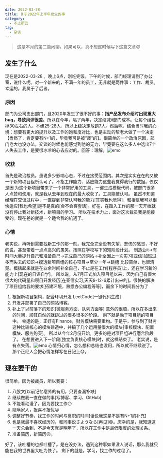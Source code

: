 ```yaml
---
date: 2022-03-28 
title: 关于2022年上半年发生的事
category: 
  - 不止所云
tag:
  - 杂谈
---
```

> 这是本月的第二篇闲聊，如果可以，真不想这时候写下这篇文章:fearful:

## 发生了什么
现在是2022-03-28 ，晚上6点，刚吃完饭。下午的时候，部门经理请到了办公室，说什么呢。对一个新来的，不满一年的员工，无非就是两件事：工作、裁员。
幸运的，我属于了后者。
### 原因
 部门为公司支出部门，且2020年发生了很不好的事：**指产品发布介绍时出现重大bug，导致风评很差**。所以在今年，隔了两年，决定缩减it部门成本。让每个组裁掉30左右的人。本组25-28人，所以上级决定放跑7人。然后呢，结合当时我的心境：想要有更大的提升以及工作的饱和度对比，也是主动的帮老大做了一个决定【当然了，肯定要有N+1的，毕竟我可是被“裁”的】。很简单的一个政治原因，部门老大也没办法，交谈的时候也能感觉到他的无力，毕竟要在这么多人中选出7个人失去工作，是要很冰冷的心去应对的。回答：理解。![emo](https://leyunone-img.oss-cn-hangzhou.aliyuncs.com/image/emo/QQ图片20220302210445.jpg)
### 收获
首先是政治裁员，虽说多少影响心态，不过在接受范围内。其次是实实在在的又被一个新的项目组所认可了，不指工作能力、适应能力这些我觉得我行的数据。仅仅是因 为这个新项目带来了一个非常好用的工具，一键生成模板代码，被部门很多人点赞和使用，就是我从去年到现在的最大收获了。工具能被认可。
虽然不知道经理在交谈过程中，一直提到非常认可我的能力[其实我也觉得]，和相信我可以很快适应[我也希望]是不是真的[会不会客套话]。好在，在踏入工作的那一天开始就没有停止我对新技术，新项目的学习。
所以在技术力上，面对这次裁员我是能接受的。现在差的就是一个适合我的机遇了。
### 心情
老实说，再听到需要找新工作的那一刻。我完全完全没有失望、悲伤的感觉，不好的说，甚至带着一点点高兴的愚笑。按照在学校写下的短阶段计划。
制造业it->有时间大量提升自己和准备自己->完成自己的网站->补全因上一次实习[亚信]加班过多而失去的知识->摸透新项目组的核心项目->至少一年->跳槽 
比较简单，也很清楚。概括起来就是在业余时间补全自己，不止是在工作[程序员]上，还在学习新的能力上[现在的日语自学]。
所以说，从7月正式加入项目组以来，因为自己有很大很大的代码量和项目开发经历[在亚信实习,天天9-12-6累计出来的]。很快的解决了项目组给我的要求[搭建环境，熟悉办公编程等等]，而余下的时间我分为了
1. 根据新项目架构，配合环境开发 LeetCode[一键代码生成]
2. 开发并部署了自己的网站博客。
3. 补上了以前落下的知识[微服务方面、队列方面等]
意外的很顺，所以在多出来的时间，顺其自然的就跳过的很多很多的阶段。
剩下就是融于项目组的项目中。
幸运的是，正好有Finance，财务模块需要重构。于是乎，参与到了财务这种比较核心的模块建造中，并搞了几个运用量很大的模块[审核模块、配置模块、服务购买]。
所以从今年2月份开始，更多的是对项目组进行磨合阶段了。
在想要进入下一阶段[独立负责核心模块]时，就这样结束了。
老实说，是有点失落。![emo](https://leyunone-img.oss-cn-hangzhou.aliyuncs.com/image/emo/QQ图片20220302210452.png)
心情归心情，怎么想和总结也没用，所以就不继续说了。那个正经人会把心情怎样写在日记上:sweat:。

## 现在要干的

很简单，因为被裁员，所以我要：
1. 八股文[以前记忆意外的有用，只要查漏补缺]
2. 继续做我一直在做的事[写博客、学习、GitHub]
3. 不能看动漫了，因为要找工作:no_mouth:
4. 隐瞒家人，报喜不报忧:stuck_out_tongue_winking_eye:
5. 调整好节奏，找工作的时间与离职的时间[话说我这是不是有N+1的补充]
6. 也是我最不喜欢经历的，和同事说さようなら[再见]:cold_sweat:。庆幸的是，我知道这一天总会到，不是今天就是明年了，所以在工作中是最低限度的处理关系。
7. 准备简历，新简历:confounded:。

好了，该吐槽的也都吐槽了。是在没办法，遇到这种事如果没人说话，那么我就只能在我的世界里大吐为快了。
剩下的就是，学习，找工作的过程了。
